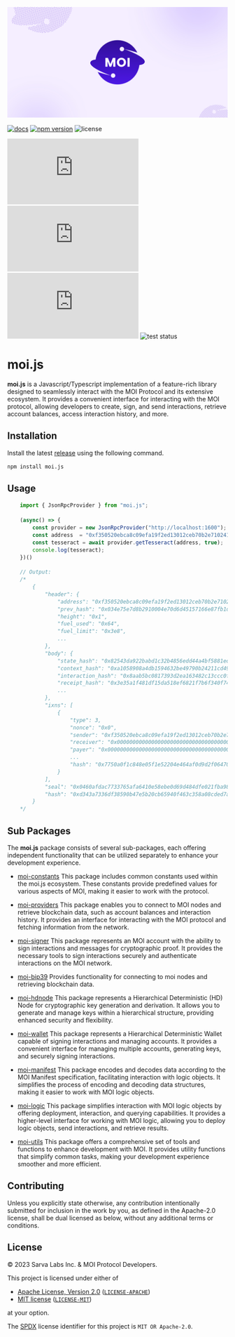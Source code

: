 ![image](./.github/banner.png)

[latestrelease]: https://github.com/sarvalabs/moi.js/releases/latest
[issueslink]: https://github.com/sarvalabs/moi.js/issues
[pullslink]: https://github.com/sarvalabs/moi.js/pulls
[pkgdocs]: https://docs.moi.technology/docs/build/packages/moi.js

[![docs](https://img.shields.io/badge/npm-documentation-red?style=for-the-badge)][pkgdocs]
[![npm version](https://img.shields.io/npm/v/moi.js.svg?style=for-the-badge)](https://npmjs.com/moi.js)
![license](https://img.shields.io/badge/license-MIT%2FApache--2.0-informational?style=for-the-badge)

[![latest tag](https://img.shields.io/github/v/tag/sarvalabs/moi.js?color=blue&label=latest%20tag&sort=semver&style=for-the-badge)][latestrelease]
[![issue count](https://img.shields.io/github/issues/sarvalabs/moi.js?style=for-the-badge&color=yellow)][issueslink]
[![pulls count](https://img.shields.io/github/issues-pr/sarvalabs/moi.js?style=for-the-badge&color=brightgreen)][pullslink]
![test status](https://img.shields.io/github/actions/workflow/status/sarvalabs/moi.js/test.yml?label=test&style=for-the-badge)


# moi.js

**moi.js** is a Javascript/Typescript implementation of a feature-rich library designed to seamlessly interact with the MOI Protocol and its extensive ecosystem. It provides a convenient interface for interacting with the MOI protocol, allowing developers to create, sign, and send interactions, retrieve account balances, access interaction history, and more.

## Installation
Install the latest [release](https://github.com/sarvalabs/moi.js/releases) using the following command.

```sh
npm install moi.js
```

## Usage

```javascript
    import { JsonRpcProvider } from "moi.js";

    (async() => {
        const provider = new JsonRpcProvider("http://localhost:1600");
        const address  = "0xf350520ebca8c09efa19f2ed13012ceb70b2e710241748f4ac11bd4a9b43949b";
        const tesseract = await provider.getTesseract(address, true);
        console.log(tesseract);
    })()

    // Output:
    /*
        {
            "header": {
                "address": "0xf350520ebca8c09efa19f2ed13012ceb70b2e710241748f4ac11bd4a9b43949b",
                "prev_hash": "0x034e75e7d8b2910004e70d6d45157166e87fb1d47485248edf8919108179307e",
                "height": "0x1",
                "fuel_used": "0x64",
                "fuel_limit": "0x3e8",
                ...
            },
            "body": {
                "state_hash": "0x82543da922babd1c32b4856edd44a4bf5881edc3714cfe90b6d1576e00164aee",
                "context_hash": "0xa1058908a4db1594632be49790b24211cd4920a0f27b3d2b876808f910b3e320",
                "interaction_hash": "0x8aab5bc0817393d2ea163482c13ccc0f8f3e01cef0c889b8b3cffb51e4d76894",
                "receipt_hash": "0x3e35a1f481df15da518ef6821f7b6f340f74f4f9c3f3eb30b15944ffea144f75",
                ...
            },
            "ixns": [
                {
                    "type": 3,
                    "nonce": "0x0",
                    "sender": "0xf350520ebca8c09efa19f2ed13012ceb70b2e710241748f4ac11bd4a9b43949b",
                    "receiver": "0x0000000000000000000000000000000000000000000000000000000000000000",
                    "payer": "0x0000000000000000000000000000000000000000000000000000000000000000",
                    ...
                    "hash": "0x7750a0f1c848e05f1e52204e464af0d9d2f06470117e9187bb3643216c4c4ee9"
                }
            ],
            "seal": "0x0460afdac7733765afa6410e58ebe0d69d484dfe021fba989438c51c69c078d6677446f179176681f005c0d755979bf81c090e02fdf8544bc618463e86c2778b7764b90c813f58a5965a47c5572bcf5784743e4c6c425e4bfa0f18b043e9aff21183",
            "hash": "0xd343a7336df38590b47e5b20cb65940f463c358a08cded7af7cd6cde63a5575f"
        }
    */
```

## Sub Packages

The **moi.js** package consists of several sub-packages, each offering independent functionality that can be utilized separately to enhance your development experience. 

- [moi-constants](https://github.com/sarvalabs/moi.js/tree/docs/main/packages/moi-constants) This package includes common constants used within the moi.js ecosystem. These constants provide predefined values for various aspects of MOI, making it easier to work with the protocol.

- [moi-providers](https://github.com/sarvalabs/moi.js/tree/docs/main/packages/moi-providers) This package enables you to connect to MOI nodes and retrieve blockchain data, such as account balances and interaction history. It provides an interface for interacting with the MOI protocol and fetching information from the network.

- [moi-signer](https://github.com/sarvalabs/moi.js/tree/docs/main/packages/moi-signer) This package represents an MOI account with the ability to sign interactions and messages for cryptographic proof. It provides the necessary tools to sign interactions securely and authenticate interactions on the MOI network.

- [moi-bip39](https://github.com/sarvalabs/moi.js/tree/docs/main/packages/moi-bip39) Provides functionality for connecting to moi nodes and retrieving blockchain data.

- [moi-hdnode](https://github.com/sarvalabs/moi.js/tree/docs/main/packages/moi-hdnode) This package represents a Hierarchical Deterministic (HD) Node for cryptographic key generation and derivation. It allows you to generate and manage keys within a hierarchical structure, providing enhanced security and flexibility.

- [moi-wallet](https://github.com/sarvalabs/moi.js/tree/docs/main/packages/moi-wallet) This package represents a Hierarchical Deterministic Wallet capable of signing interactions and managing accounts. It provides a convenient interface for managing multiple accounts, generating keys, and securely signing interactions.

- [moi-manifest](https://github.com/sarvalabs/moi.js/tree/docs/main/packages/moi-manifest) This package encodes and decodes data according to the MOI Manifest specification, facilitating interaction with logic objects. It simplifies the process of encoding and decoding data structures, making it easier to work with MOI logic objects.

- [moi-logic](https://github.com/sarvalabs/moi.js/tree/docs/main/packages/moi-logic) This package simplifies interaction with MOI logic objects by offering deployment, interaction, and querying capabilities. It provides a higher-level interface for working with MOI logic, allowing you to deploy logic objects, send interactions, and retrieve results.

- [moi-utils](https://github.com/sarvalabs/moi.js/tree/docs/main/packages/moi-utils) This package offers a comprehensive set of tools and functions to enhance development with MOI. It provides utility functions that simplify common tasks, making your development experience smoother and more efficient.

## Contributing
Unless you explicitly state otherwise, any contribution intentionally submitted
for inclusion in the work by you, as defined in the Apache-2.0 license, shall be
dual licensed as below, without any additional terms or conditions.

## License
&copy; 2023 Sarva Labs Inc. & MOI Protocol Developers.

This project is licensed under either of
- [Apache License, Version 2.0](https://www.apache.org/licenses/LICENSE-2.0) ([`LICENSE-APACHE`](LICENSE-APACHE))
- [MIT license](https://opensource.org/licenses/MIT) ([`LICENSE-MIT`](LICENSE-MIT))

at your option.

The [SPDX](https://spdx.dev) license identifier for this project is `MIT OR Apache-2.0`.
